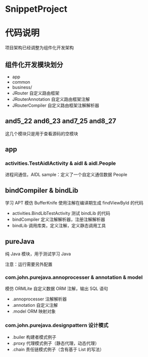 # SnippetProject

# 代码说明
项目架构已经调整为组件化开发架构

## 组件化开发模块划分
- app
- common
- business/ 
- JRouter 自定义路由框架
- JRouterAnnotation 自定义路由框架注解
- JRouterCompiler 自定义路由框架注解解析器

## and5_22 and6_23 and7_25 and8_27
这几个模块只是用于查看源码的空模块

## app 

### activities.TestAidlActivity & aidl & aidl.People

进程间通信，AIDL sample：定义了一个自定义通信数据 People

### 

## bindCompiler & bindLib 

学习 APT 模仿 BufferKnife 使用注解在编译期生成 findViewById 的代码

- activities.BindLibTestActivity 测试 bindLib 的代码
- bindCompiler 定义注解解析器，注册注解解析器
- bindLib 调用库类，定义注解，定义静态调用工具

## pureJava
纯 Java 模块，用于测试学习 Java

注意：运行需要另外配置

### com.john.purejava.annoprocesser & annotation & model

模仿 ORMLite 自定义数据 ORM 注解，输出 SQL 语句

- .annoprocesser 注解解析器
- .annotation 自定义注解
- .model ORM 映射对象

### com.john.purejava.designpattern 设计模式

- .builer 构建者模式例子
- .proxy 代理模式例子（静态代理，动态代理）
- .chain 责任链模式例子（含有基于 List 的写法）